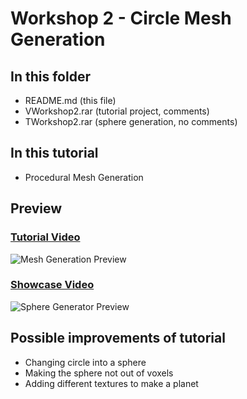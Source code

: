 # Workshop 2 - Circle Mesh Generation
## In this folder
- README.md (this file)
- VWorkshop2.rar (tutorial project, comments)
- TWorkshop2.rar (sphere generation, no comments)
## In this tutorial
- Procedural Mesh Generation
## Preview
### [Tutorial Video](https://youtu.be/YCoPDuNAVzc)
![Mesh Generation Preview](https://i.imgur.com/tbCTJjY.png)
### [Showcase Video](https://youtu.be/4Pw5r_X7uKk)
![Sphere Generator Preview](https://i.imgur.com/ST34MFM.png)
## Possible improvements of tutorial
- Changing circle into a sphere
- Making the sphere not out of voxels
- Adding different textures to make a planet
